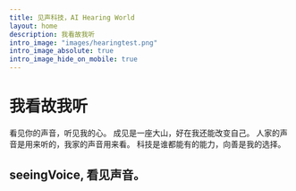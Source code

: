 ```yaml
---
title: 见声科技，AI Hearing World
layout: home
description: 我看故我听
intro_image: "images/hearingtest.png"
intro_image_absolute: true
intro_image_hide_on_mobile: true
---
```

# 我看故我听

看见你的声音，听见我的心。
成见是一座大山，好在我还能改变自己。
人家的声音是用来听的，我家的声音用来看。
科技是谁都能有的能力，向善是我的选择。

## seeingVoice, 看见声音。
